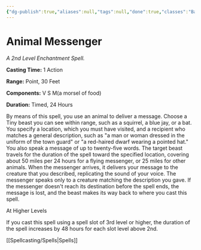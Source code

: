 ```yaml
---
{"dg-publish":true,"aliases":null,"tags":null,"done":true,"classes":"Bard, Druid, Ranger,","spellLevel":2,"school":"Enchantment","source":"PHB","permalink":"/spells/animal-messenger/","dgHomeLink":false,"dgPassFrontmatter":true}
---
```


# Animal Messenger
*A 2nd Level Enchantment Spell.*

**Casting Time:** 1 Action

**Range:** Point, 30 Feet

**Components:** V S M(a morsel of food)

**Duration:** Timed, 24 Hours

By means of this spell, you use an animal to deliver a message. Choose a Tiny beast you can see within range, such as a squirrel, a blue jay, or a bat. You specify a location, which you must have visited, and a recipient who matches a general description, such as "a man or woman dressed in the uniform of the town guard" or "a red-haired dwarf wearing a pointed hat." You also speak a message of up to twenty-five words. The target beast travels for the duration of the spell toward the specified location, covering about 50 miles per 24 hours for a flying messenger, or 25 miles for other animals.
When the messenger arrives, it delivers your message to the creature that you described, replicating the sound of your voice. The messenger speaks only to a creature matching the description you gave. If the messenger doesn't reach its destination before the spell ends, the message is lost, and the beast makes its way back to where you cast this spell.

At Higher Levels

If you cast this spell using a spell slot of 3rd level or higher, the duration of the spell increases by 48 hours for each slot level above 2nd.

[[Spellcasting/Spells|Spells]]